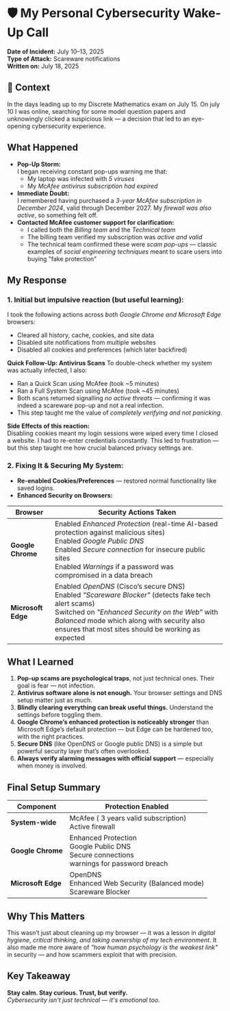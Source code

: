 # 🛡️ My Personal Cybersecurity Wake-Up Call

**Date of Incident:** July 10–13, 2025 <br>
**Type of Attack:** Scareware notifications <br>
**Written on:** July 18, 2025

## 📌 Context

In the days leading up to my Discrete Mathematics exam on July 15. On july 10 I was online, searching for some model question papers and unknowingly clicked a suspicious link — a decision that led to an eye-opening cybersecurity experience.

## What Happened

- **Pop-Up Storm:**  
    I began receiving constant pop-ups warning me that:
  - My laptop was infected with _5 viruses_
  - My *McAfee antivirus subscription had expired*
- **Immediate Doubt:**  
    I remembered having purchased a *3-year McAfee subscription in December 2024*, valid through December 2027. My *firewall was also active*, so something felt off.
- **Contacted McAfee customer support for clarification:**
  - I called both the *Billing team* and the *Technical team*
  - The billing team verified my subscription was *active and valid*
  - The technical team confirmed these were *scam pop-ups* — classic examples of *social engineering techniques* meant to scare users into buying "fake protection"

## My Response

### 1. Initial but impulsive reaction (but useful learning):

I took the following actions across *both Google Chrome and Microsoft Edge* browsers:

- Cleared all history, cache, cookies, and site data
- Disabled site notifications from multiple websites
- Disabled all cookies and preferences (which later backfired)

**Quick Follow-Up: Antivirus Scans**
To double-check whether my system was actually infected, I also:
- Ran a Quick Scan using McAfee (took ~5 minutes)
- Ran a Full System Scan using McAfee (took ~45 minutes)
- Both scans returned signalling *no active threats* — confirming it was indeed a scareware pop-up and not a real infection.
- This step taught me the value of *completely verifying and not panicking*.

 **Side Effects of this reaction:**  
Disabling cookies meant my login sessions were wiped every time I closed a website. I had to re-enter credentials constantly. This led to frustration — but this step taught me how crucial balanced privacy settings are.

### 2. Fixing It & Securing My System:

- **Re-enabled Cookies/Preferences** — restored normal functionality like saved logins.
- **Enhanced Security on Browsers:**

| **Browser**        | **Security Actions Taken**                                                                                                   |
| ------------------ | ---------------------------------------------------------------------------------------------------------------------------- |
| **Google Chrome**  |  Enabled *Enhanced Protection* (real-time AI-based protection against malicious sites) <br> Enabled *Google Public DNS* <br> Enabled *Secure connection* for insecure public sites <br> Enabled *Warnings* if a password was compromised in a data breach |
| **Microsoft Edge** |  Enabled *OpenDNS* (Cisco’s secure DNS) <br> Enabled *"Scareware Blocker"* (detects fake tech alert scams) <br> Switched on *"Enhanced Security on the Web"* with _Balanced_ mode which along with security also ensures that most sites should be working as expected  |

## What I Learned

1. **Pop-up scams are psychological traps**, not just technical ones. Their goal is fear — not infection.
2. **Antivirus software alone is not enough.** Your browser settings and DNS setup matter just as much.
3. **Blindly clearing everything can break useful things.** Understand the settings before toggling them.
4. **Google Chrome’s enhanced protection is noticeably stronger** than Microsoft Edge’s default protection — but Edge can be hardened too, with the right practices.
5. **Secure DNS** (like OpenDNS or Google public DNS) is a simple but powerful security layer that’s often overlooked.
6. **Always verify alarming messages with official support** — especially when money is involved.

## Final Setup Summary

| **Component**      | **Protection Enabled**                             |
| ------------------ | -------------------------------------------------- |
| **System-wide**    |  McAfee ( 3 years valid subscription) <br> Active firewall  |
| **Google Chrome**  |  Enhanced Protection <br> Google Public DNS <br> Secure connections <br> warnings for password breach  |
| **Microsoft Edge** |  OpenDNS <br> Enhanced Web Security (Balanced mode) <br> Scareware Blocker |

## Why This Matters

This wasn’t just about cleaning up my browser — it was a lesson in *digital hygiene*, *critical thinking*, *and* *taking ownership of my tech environment*. It also made me more aware of *"how human psychology is the weakest link"* in security — and how scammers exploit that with precision.

## Key Takeaway

**Stay calm. Stay curious. Trust, but verify.**  
*Cybersecurity isn't just technical — it's emotional too.*
